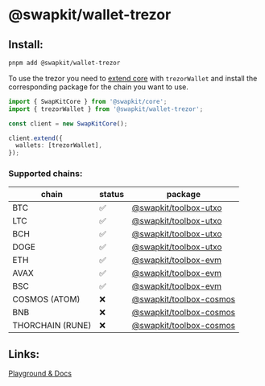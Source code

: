 # @swapkit/wallet-trezor

## Install:

```bash
pnpm add @swapkit/wallet-trezor
```

To use the trezor you need to [extend core](packages/swapkit/swapkit-core#swapkitcore-api) with `trezorWallet` and install the corresponding package for the chain you want to use.

```ts
import { SwapKitCore } from '@swapkit/core';
import { trezorWallet } from '@swapkit/wallet-trezor';

const client = new SwapKitCore();

client.extend({
  wallets: [trezorWallet],
});
```

### Supported chains:

| chain            | status | package                      |
| ---------------- | ------ | ---------------------------- |
| BTC              | ✅     | [@swapkit/toolbox-utxo](../toolbox-utxo/README.md)                          |
| LTC              | ✅     | [@swapkit/toolbox-utxo](../toolbox-utxo/README.md)                          |
| BCH              | ✅     | [@swapkit/toolbox-utxo](../toolbox-utxo/README.md)                          |
| DOGE             | ✅     | [@swapkit/toolbox-utxo](../toolbox-utxo/README.md)                          |
| ETH              | ✅     | [@swapkit/toolbox-evm](../toolbox-evm/README.md)                            |
| AVAX             | ✅     | [@swapkit/toolbox-evm](../toolbox-evm/README.md)                            |
| BSC              | ✅     | [@swapkit/toolbox-evm](../toolbox-evm/README.md)                            |
| COSMOS (ATOM)    | ❌     | [@swapkit/toolbox-cosmos](../toolbox-cosmos/README.md)                      |
| BNB              | ❌     | [@swapkit/toolbox-cosmos](../toolbox-cosmos/README.md)                      |
| THORCHAIN (RUNE) | ❌     | [@swapkit/toolbox-cosmos](../toolbox-cosmos/README.md) |

## Links:

[Playground & Docs](https://trezor.github.io/trezor-suite/connect-explorer/#/)
